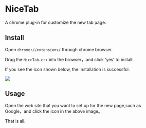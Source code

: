 # NiceTab

A chrome plug-in for customize the new tab page.

## Install

Open `chrome://extensions/` through chrome browser.

Drag the `NiceTab.crx` into the browser，and click 'yes' to install.

If you see the icon shown below, the installation is successful.

![](http://ojapxw8c8.bkt.clouddn.com/DeepinScrot-2227.png)

## Usage

Open the web site that you want to set up for the new page,such as Google，and click the icon in the above image。

That is all.
